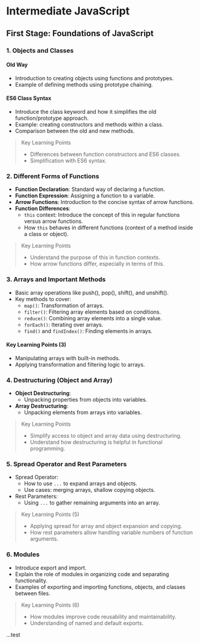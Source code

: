 # Intermediate JavaScript

## First Stage: Foundations of JavaScript

### 1. Objects and Classes

#### Old Way

- Introduction to creating objects using functions and prototypes.
- Example of defining methods using prototype chaining.

#### ES6 Class Syntax

- Introduce the class keyword and how it simplifies the old function/prototype approach.
- Example: creating constructors and methods within a class.
- Comparison between the old and new methods.

> Key Learning Points
>
> - Differences between function constructors and ES6 classes.
> - Simplification with ES6 syntax.

### 2. Different Forms of Functions

- **Function Declaration**: Standard way of declaring a function.
- **Function Expression**: Assigning a function to a variable.
- **Arrow Functions**: Introduction to the concise syntax of arrow functions.
- **Function Differences**:
  - `this` context: Introduce the concept of this in regular functions versus arrow functions.
  - How `this` behaves in different functions (context of a method inside a class or object).

> Key Learning Points
>
> - Understand the purpose of this in function contexts.
> - How arrow functions differ, especially in terms of this.

### 3. Arrays and Important Methods

- Basic array operations like push(), pop(), shift(), and unshift().
- Key methods to cover:
  - `map()`: Transformation of arrays.
  - `filter()`: Filtering array elements based on conditions.
  - `reduce()`: Combining array elements into a single value.
  - `forEach()`: Iterating over arrays.
  - `find()` and `findIndex()`: Finding elements in arrays.

#### Key Learning Points (3)

- Manipulating arrays with built-in methods.
- Applying transformation and filtering logic to arrays.

### 4. Destructuring (Object and Array)

- **Object Destructuring**:
  - Unpacking properties from objects into variables.
- **Array Destructuring**:
  - Unpacking elements from arrays into variables.

> Key Learning Points
>
> - Simplify access to object and array data using destructuring.
> - Understand how destructuring is helpful in functional programming.

### 5. Spread Operator and Rest Parameters

- Spread Operator:
  - How to use `...` to expand arrays and objects.
  - Use cases: merging arrays, shallow copying objects.
- Rest Parameters:
  - Using `...` to gather remaining arguments into an array.

> Key Learning Points (5)
>
> - Applying spread for array and object expansion and copying.
> - How rest parameters allow handling variable numbers of function arguments.

### 6. Modules

- Introduce export and import.
- Explain the role of modules in organizing code and separating functionality.
- Examples of exporting and importing functions, objects, and classes between files.

> Key Learning Points (6)
>
> - How modules improve code reusability and maintainability.
> - Understanding of named and default exports.

...test
